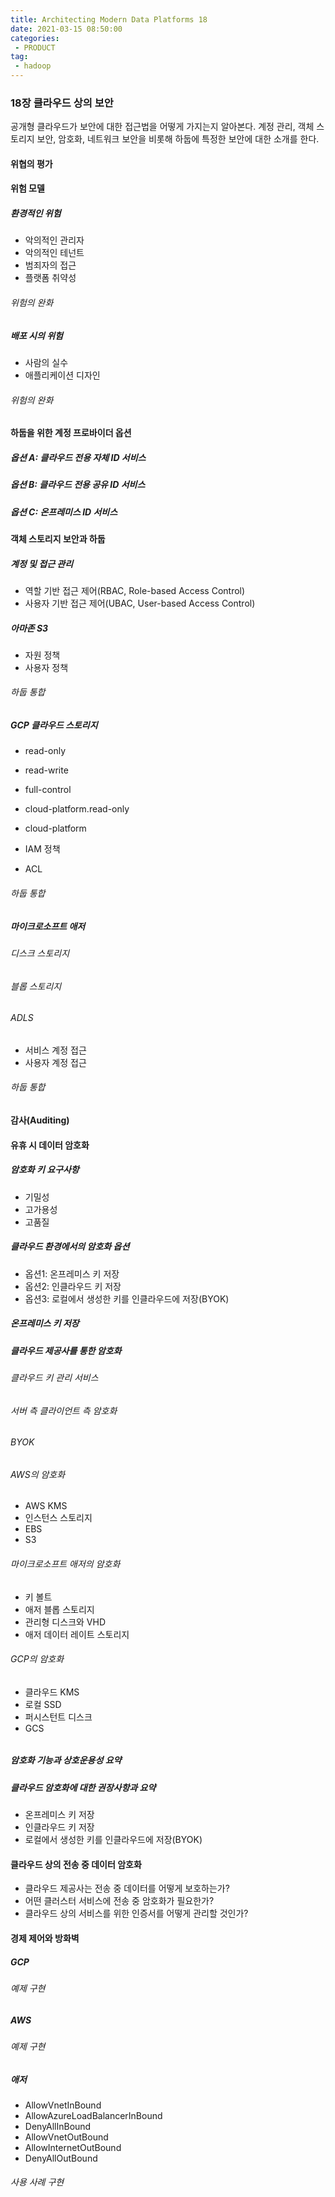 ```yaml
---
title: Architecting Modern Data Platforms 18
date: 2021-03-15 08:50:00
categories:
 - PRODUCT
tag:
 - hadoop
---
```


### 18장 클라우드 상의 보안

공개형 클라우드가 보안에 대한 접근법을 어떻게 가지는지 알아본다. 계정 관리, 객체 스토리지 보안, 암호화, 네트워크 보안을 비롯해 하둡에 특정한 보안에 대한 소개를 한다.

<!-- more -->

#### 위협의 평가



#### 위험 모델

##### 환경적인 위험

- 악의적인 관리자
- 악의적인 테넌트
- 범죄자의 접근
- 플랫폼 취약성

###### 위험의 완화



##### 배포 시의 위험

- 사람의 실수
- 애플리케이션 디자인

###### 위험의 완화



#### 하둡을 위한 계정 프로바이더 옵션

##### 옵션 A: 클라우드 전용 자체 ID 서비스

##### 옵션 B: 클라우드 전용 공유 ID 서비스

##### 옵션 C: 온프레미스 ID 서비스



#### 객체 스토리지 보안과 하둡

##### 계정 및 접근 관리

- 역할 기반 접근 제어(RBAC, Role-based Access Control)
- 사용자 기반 접근 제어(UBAC, User-based Access Control)

##### 아마존 S3

- 자원 정책
- 사용자 정책

###### 하둡 통합



##### GCP 클라우드 스토리지

- read-only
- read-write
- full-control
- cloud-platform.read-only
- cloud-platform

- IAM 정책
- ACL



###### 하둡 통합



##### 마이크로소프트 애저

###### 디스크 스토리지

###### 블롭 스토리지

###### ADLS

- 서비스 계정 접근
- 사용자 계정 접근

###### 하둡 통합



#### 감사(Auditing)



#### 유휴 시 데이터 암호화

##### 암호화 키 요구사항

- 기밀성
- 고가용성
- 고품질



##### 클라우드 환경에서의 암호화 옵션

- 옵션1: 온프레미스 키 저장
- 옵션2: 인클라우드 키 저장
- 옵션3: 로컬에서 생성한 키를 인클라우드에 저장(BYOK)



##### 온프레미스 키 저장



##### 클라우드 제공사를 통한 암호화



###### 클라우드 키 관리 서비스

###### 서버 측 클라이언트 측 암호화

###### BYOK

###### AWS의 암호화

- AWS KMS
- 인스턴스 스토리지
- EBS
- S3

###### 마이크로소프트 애저의 암호화

- 키 볼트
- 애저 블롭 스토리지
- 관리형 디스크와 VHD
- 애저 데이터 레이트 스토리지

###### GCP의 암호화

- 클라우드 KMS
- 로컬 SSD
- 퍼시스턴트 디스크
- GCS

###### 

##### 암호화 기능과 상호운용성 요약

##### 클라우드 암호화에 대한 권장사항과 요약

- 온프레미스 키 저장
- 인클라우드 키 저장
- 로컬에서 생성한 키를 인클라우드에 저장(BYOK)



#### 클라우드 상의 전송 중 데이터 암호화

- 클라우드 제공사는 전송 중 데이터를 어떻게 보호하는가?
- 어떤 클러스터 서비스에 전송 중 암호화가 필요한가?
- 클라우드 상의 서비스를 위한 인증서를 어떻게 관리할 것인가?



#### 경제 제어와 방화벽

##### GCP

###### 예제 구현

##### AWS

###### 예제 구현

##### 애저

- AllowVnetInBound
- AllowAzureLoadBalancerInBound
- DenyAllInBound
- AllowVnetOutBound
- AllowInternetOutBound
- DenyAllOutBound

###### 사용 사례 구현